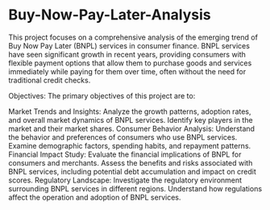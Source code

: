 # Buy-Now-Pay-Later-Analysis
This project focuses on a comprehensive analysis of the emerging trend of Buy Now Pay Later (BNPL) services in consumer finance. BNPL services have seen significant growth in recent years, providing consumers with flexible payment options that allow them to purchase goods and services immediately while paying for them over time, often without the need for traditional credit checks.

Objectives:
The primary objectives of this project are to:

Market Trends and Insights: Analyze the growth patterns, adoption rates, and overall market dynamics of BNPL services. Identify key players in the market and their market shares.
Consumer Behavior Analysis: Understand the behavior and preferences of consumers who use BNPL services. Examine demographic factors, spending habits, and repayment patterns.
Financial Impact Study: Evaluate the financial implications of BNPL for consumers and merchants. Assess the benefits and risks associated with BNPL services, including potential debt accumulation and impact on credit scores.
Regulatory Landscape: Investigate the regulatory environment surrounding BNPL services in different regions. Understand how regulations affect the operation and adoption of BNPL services.
